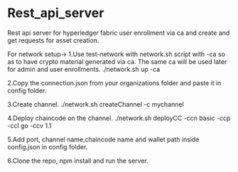 # Rest_api_server

Rest api server for hyperledger fabric user enrollment via ca and create and get requests for asset creation.

For network setup->
1.Use test-network with network.sh script with -ca so as to have crypto material generated via ca. The same ca will be used later for admin and user enrollments.
./network.sh up -ca

2.Copy the connection.json from your organizations folder and paste it in config folder.

3.Create channel.
./network.sh createChannel -c mychannel

4.Deploy chaincode on the channel.
./network.sh deployCC -ccn basic -ccp <chaincode-folder-path> -ccl go -ccv 1.1

5.Add port, channel name,chaincode name and wallet path inside config.json in config folder.

6.Clone the repo, npm install and run the server.
